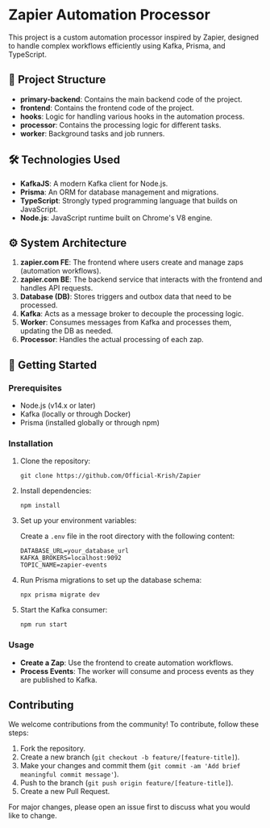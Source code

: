 # Zapier Automation Processor

This project is a custom automation processor inspired by Zapier, designed to handle complex workflows efficiently using Kafka, Prisma, and TypeScript.

## 📁 Project Structure

  - **primary-backend**: Contains the main backend code of the project.
  - **frontend**: Contains the frontend code of the project.
  - **hooks**: Logic for handling various hooks in the automation process.
  - **processor**: Contains the processing logic for different tasks.
  - **worker**: Background tasks and job runners.

## 🛠️ Technologies Used

- **KafkaJS**: A modern Kafka client for Node.js.
- **Prisma**: An ORM for database management and migrations.
- **TypeScript**: Strongly typed programming language that builds on JavaScript.
- **Node.js**: JavaScript runtime built on Chrome's V8 engine.

## ⚙️ System Architecture

1. **zapier.com FE**: The frontend where users create and manage zaps (automation workflows).
2. **zapier.com BE**: The backend service that interacts with the frontend and handles API requests.
3. **Database (DB)**: Stores triggers and outbox data that need to be processed.
4. **Kafka**: Acts as a message broker to decouple the processing logic.
5. **Worker**: Consumes messages from Kafka and processes them, updating the DB as needed.
6. **Processor**: Handles the actual processing of each zap.

## 🚀 Getting Started

### Prerequisites

- Node.js (v14.x or later)
- Kafka (locally or through Docker)
- Prisma (installed globally or through npm)

<h3>Installation</h3>
<ol>
    <li>Clone the repository:
        <pre><code>git clone https://github.com/Official-Krish/Zapier
</code></pre>
    </li>
    <li>Install dependencies:
        <pre><code>npm install</code></pre>
    </li>
    <li>Set up your environment variables:
        <p>Create a <code>.env</code> file in the root directory with the following content:</p>
        <pre><code>DATABASE_URL=your_database_url
KAFKA_BROKERS=localhost:9092
TOPIC_NAME=zapier-events
</code></pre>
    </li>
    <li>Run Prisma migrations to set up the database schema:
        <pre><code>npx prisma migrate dev</code></pre>
    </li>
    <li>Start the Kafka consumer:
        <pre><code>npm run start</code></pre>
    </li>
</ol>

<h3>Usage</h3>
<ul>
    <li><strong>Create a Zap</strong>: Use the frontend to create automation workflows.</li>
    <li><strong>Process Events</strong>: The worker will consume and process events as they are published to Kafka.</li>
</ul>

## Contributing

We welcome contributions from the community! To contribute, follow these steps:

1. Fork the repository.
2. Create a new branch (`git checkout -b feature/[feature-title]`).
3. Make your changes and commit them (`git commit -am 'Add brief meaningful commit message'`).
4. Push to the branch (`git push origin feature/[feature-title]`).
5. Create a new Pull Request.

For major changes, please open an issue first to discuss what you would like to change.

